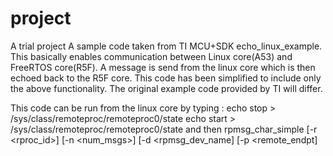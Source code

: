 # project
A trial project
A sample code taken from TI MCU+SDK echo_linux_example.
This basically enables communication between Linux core(A53) and FreeRTOS core(R5F). A message is send from the linux core which is then echoed back to the R5F core.
This code has been simplified to include only the above functionality. The original example code provided by TI will differ.

This code can be run from the linux core by typing :
echo stop > /sys/class/remoteproc/remoteproc0/state
echo start > /sys/class/remoteproc/remoteproc0/state
 and then
rpmsg_char_simple [-r <rproc_id>] [-n <num_msgs>] [-d <rpmsg_dev_name] [-p <remote_endpt]
